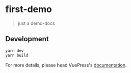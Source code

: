 # first-demo

> just a demo-docs

## Development

```bash
yarn dev
yarn build
```

For more details, please head VuePress's [documentation](https://v1.vuepress.vuejs.org/).

